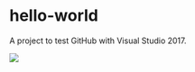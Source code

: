 # hello-world

A project to test GitHub with Visual Studio 2017.

![](https://i.creativecommons.org/l/by/4.0/88x31.png)
